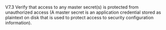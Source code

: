 V7.3 Verify that access to any master secret(s) is protected from unauthorized access (A master secret is an application credential stored as plaintext on disk that is used to protect access to security configuration information).